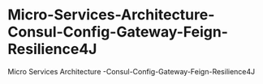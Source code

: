 # Micro-Services-Architecture-Consul-Config-Gateway-Feign-Resilience4J
Micro Services Architecture -Consul-Config-Gateway-Feign-Resilience4J
